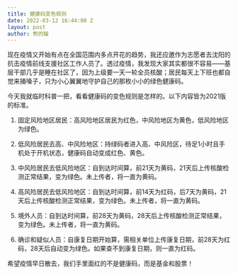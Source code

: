 ```yaml
---
title: 健康码变色规则
date: 2022-03-12 16:44:00 Z
layout: post
author: 熊的猫
---
```


现在疫情又开始有点在全国范围内多点开花的趋势，我还应邀作为志愿者去沈阳的抗击疫情前线支援社区工作人员了。透过疫情，我发现大家其实都很不容易——基层干部几乎是睡在社区了，因为上级要一天一轮全员核酸；居民每天上下班也都自觉来捅嗓子，只为小心翼翼地守护自己的那枚小小的绿色健康码。

今天我就临时科普一把，看看健康码的变色规则是怎样的。以下内容皆为2021版的标准。

1. 固定风险地区居民：高风险地区居民为红色，中风险地区为黄色，低风险地区为绿色。

2. 低风险居民去高、中风险地区：持绿码者进入高、中风险区，待足1小时且手机处于开机状态，健康码自动变成红色、黄色。

3. 中风险居民去低风险地区：自到达时间算，前21天为黄码，21天后上传核酸检测正常结果，变为绿色。未上传者，将一直为黄码。

4. 高风险居民去低风险地区：自到达时间算，前14天为红码，后7天为黄码，21天后上传核酸检测正常结果，变为绿色。未上传者，将一直为黄码。

5. 境外人员：自到达时间算，前28天为黄码，28天后上传核酸检测正常结果，变为绿色。未上传者，将一直为黄码。

6. 确诊和疑似人员：自康复日期开始算，需相关单位上传康复日期，前28天为红码，28天后自动变为绿色。如果查不到康复日期，则一直为红码。

希望疫情早日散去，我们手里面红的不是健康码，而是基金和股票！
